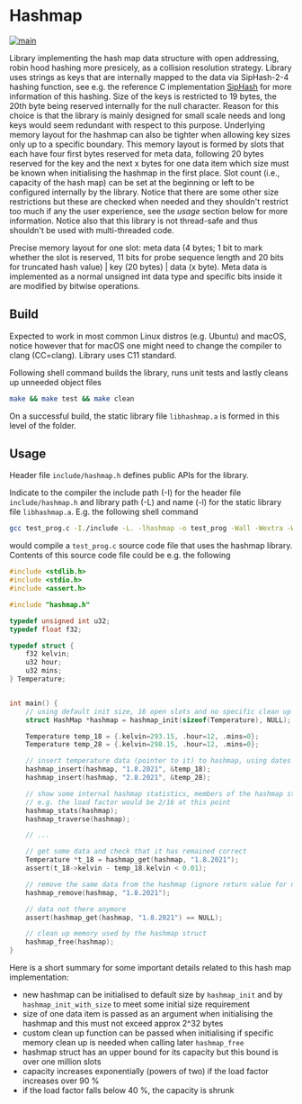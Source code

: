 # Hashmap #

[![main](https://github.com/elmomoilanen/Hashmap/actions/workflows/main.yml/badge.svg)](https://github.com/elmomoilanen/Hashmap/actions/workflows/main.yml)

Library implementing the hash map data structure with open addressing, robin hood hashing more presicely, as a collision resolution strategy. Library uses strings as keys that are internally mapped to the data via SipHash-2-4 hashing function, see e.g. the reference C implementation [SipHash](https://github.com/veorq/SipHash) for more information of this hashing. Size of the keys is restricted to 19 bytes, the 20th byte being reserved internally for the null character. Reason for this choice is that the library is mainly designed for small scale needs and long keys would seem redundant with respect to this purpose. Underlying memory layout for the hashmap can also be tighter when allowing key sizes only up to a specific boundary. This memory layout is formed by slots that each have four first bytes reserved for meta data, following 20 bytes reserved for the key and the next x bytes for one data item which size must be known when initialising the hashmap in the first place. Slot count (i.e., capacity of the hash map) can be set at the beginning or left to be configured internally by the library. Notice that there are some other size restrictions but these are checked when needed and they shouldn't restrict too much if any the user experience, see the *usage* section below for more information. Notice also that this library is not thread-safe and thus shouldn't be used with multi-threaded code.

Precise memory layout for one slot: meta data (4 bytes; 1 bit to mark whether the slot is reserved, 11 bits for probe sequence length and 20 bits for truncated hash value) | key (20 bytes) | data (x byte). Meta data is implemented as a normal unsigned int data type and specific bits inside it are modified by bitwise operations.

## Build ##

Expected to work in most common Linux distros (e.g. Ubuntu) and macOS, notice however that for macOS one might need to change the compiler to clang (CC=clang). Library uses C11 standard.

Following shell command builds the library, runs unit tests and lastly cleans up unneeded object files
```bash
make && make test && make clean
```
On a successful build, the static library file `libhashmap.a` is formed in this level of the folder.

## Usage ##

Header file `include/hashmap.h` defines public APIs for the library.

Indicate to the compiler the include path (-I) for the header file `include/hashmap.h` and library path (-L) and name (-l) for the static library file `libhashmap.a`. E.g. the following shell command

```bash
gcc test_prog.c -I./include -L. -lhashmap -o test_prog -Wall -Wextra -Werror -std=c11 -g
```

would compile a `test_prog.c` source code file that uses the hashmap library. Contents of this source code file could be e.g. the following

```C
#include <stdlib.h>
#include <stdio.h>
#include <assert.h>

#include "hashmap.h"

typedef unsigned int u32;
typedef float f32;

typedef struct {
    f32 kelvin;
    u32 hour;
    u32 mins;
} Temperature;


int main() {
    // using default init size, 16 open slots and no specific clean up function (hence pass NULL)
    struct HashMap *hashmap = hashmap_init(sizeof(Temperature), NULL);

    Temperature temp_18 = {.kelvin=293.15, .hour=12, .mins=0};
    Temperature temp_28 = {.kelvin=298.15, .hour=12, .mins=0};

    // insert temperature data (pointer to it) to hashmap, using dates as keys
    hashmap_insert(hashmap, "1.8.2021", &temp_18);
    hashmap_insert(hashmap, "2.8.2021", &temp_28);

    // show some internal hashmap statistics, members of the hashmap struct aren't directly accessible
    // e.g. the load factor would be 2/16 at this point
    hashmap_stats(hashmap);
    hashmap_traverse(hashmap);

    // ...

    // get some data and check that it has remained correct
    Temperature *t_18 = hashmap_get(hashmap, "1.8.2021");
    assert(t_18->kelvin - temp_18.kelvin < 0.01);

    // remove the same data from the hashmap (ignore return value for now)
    hashmap_remove(hashmap, "1.8.2021");

    // data not there anymore
    assert(hashmap_get(hashmap, "1.8.2021") == NULL);

    // clean up memory used by the hashmap struct
    hashmap_free(hashmap);
}

```

Here is a short summary for some important details related to this hash map implementation:

- new hashmap can be initialised to default size by `hashmap_init` and by `hashmap_init_with_size` to meet some initial size requirement
- size of one data item is passed as an argument when initialising the hashmap and this must not exceed approx 2^32 bytes
- custom clean up function can be passed when initialising if specific memory clean up is needed when calling later `hashmap_free`
- hashmap struct has an upper bound for its capacity but this bound is over one million slots
- capacity increases exponentially (powers of two) if the load factor increases over 90 %
- if the load factor falls below 40 %, the capacity is shrunk
